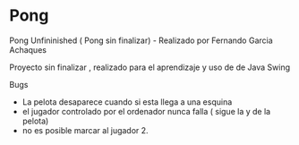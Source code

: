 # Pong
Pong Unfininished ( Pong sin finalizar) - Realizado por Fernando Garcia Achaques

Proyecto sin finalizar , realizado para el aprendizaje y uso de de Java Swing

Bugs

- La pelota desaparece cuando si esta llega a una esquina
- el jugador controlado por el ordenador nunca falla ( sigue la y de la pelota)
- no es posible marcar al jugador 2.
